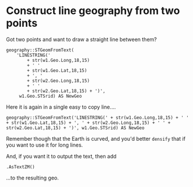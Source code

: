 ﻿# Construct line geography from two points

Got two points and want to draw a straight line between them?

    geography::STGeomFromText(
        'LINESTRING('
            + str(w1.Geo.Long,18,15)
            + ' '
            + str(w1.Geo.Lat,18,15)
            + ', '
            + str(w2.Geo.Long,18,15)
            + ' '
            + str(w2.Geo.Lat,18,15) + ')',
         w1.Geo.STSrid) AS NewGeo

Here it is again in a single easy to copy line....

    geography::STGeomFromText('LINESTRING(' + str(w1.Geo.Long,18,15) + ' ' + str(w1.Geo.Lat,18,15) + ', ' + str(w2.Geo.Long,18,15) + ' ' + str(w2.Geo.Lat,18,15) + ')', w1.Geo.STSrid) AS NewGeo

Remember though that the Earth is curved, and you'd better `densify` that if you want to use it for long lines.

And, if you want it to output the text, then add

    .AsTextZM()

...to the resulting geo.
